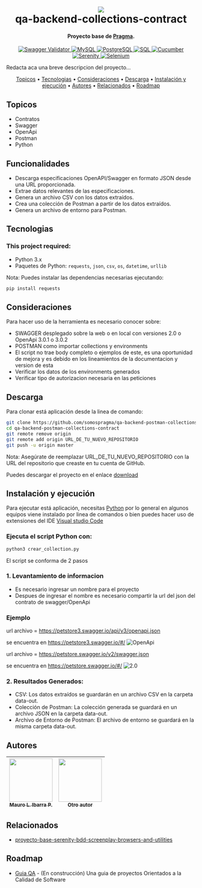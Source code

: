 <h1 align="center">
  <br>
  <a href="http://www.amitmerchant.com/electron-markdownify"><img src="https://f.hubspotusercontent20.net/hubfs/2829524/Copia%20de%20LOGOTIPO_original-2.png"></a>
  <br>
  qa-backend-collections-contract
  <br>
</h1>

<h4 align="center">Proyecto base de <a href="https://github.com/somospragma/qa-backend-postman-collections-contract" target="_blank">Pragma</a>.</h4>


<p align="center">
  <a href="https://swagger.io/docs/">
    <img alt="Swagger Validator" src="https://img.shields.io/swagger/valid/3.0.svg">

  </a>
  <a href="https://www.mysql.com/">
    <img src="https://img.shields.io/badge/Database-MySQL-blue.svg" alt="MySQL">
  </a>
  <a href="https://www.postgresql.org/">
    <img src="https://img.shields.io/badge/Database-PostgreSQL-blue.svg" alt="PostgreSQL">
  </a>
  <a href="https://www.w3schools.com/sql/">
    <img src="https://img.shields.io/badge/SQL-Fundamentals-lightgrey.svg" alt="SQL">
  </a>
  <a href="https://cucumber.io/">
    <img src="https://img.shields.io/badge/Cucumber-BDD-green.svg" alt="Cucumber">
  </a>
  <a href="https://serenity-bdd.info/">
    <img src="https://img.shields.io/badge/Serenity-Reporting-blueviolet.svg" alt="Serenity">
  </a>
  <a href="https://www.selenium.dev/">
    <img src="https://img.shields.io/badge/Selenium-Web_Testing-brightgreen.svg" alt="Selenium">
  </a>
</p>

Redacta aca una breve descripcion del proyecto...

<p align="center">
  <a href="#topicos">Topicos</a> •
  <a href="#tecnologias">Tecnologias</a> •
  <a href="#consideraciones">Consideraciones</a> •
  <a href="#descarga">Descarga</a> •
  <a href="#instalación-y-ejecución">Instalación y ejecución</a> •
  <a href="#autores">Autores</a> •
  <a href="#relacionados">Relacionados</a> •
  <a href="#roadmap">Roadmap</a>
</p>

## Topicos

* Contratos
* Swagger
* OpenApi
* Postman
* Python

## Funcionalidades

- Descarga especificaciones OpenAPI/Swagger en formato JSON desde una URL proporcionada.
- Extrae datos relevantes de las especificaciones.
- Genera un archivo CSV con los datos extraídos.
- Crea una colección de Postman a partir de los datos extraídos.
- Genera un archivo de entorno para Postman.


## Tecnologias
### This project required:
- Python 3.x
- Paquetes de Python: `requests`, `json`, `csv`, `os`, `datetime`, `urllib`

Nota: 
Puedes instalar las dependencias necesarias ejecutando:

```bash
pip install requests
```

## Consideraciones
Para hacer uso de la herramienta es necesario conocer sobre: 
- SWAGGER desplegado sobre la web o en local con versiones 2.0 o OpenApi 3.0.1 o 3.0.2
- POSTMAN como importar collections y environments
- El script no trae body completo o ejemplos de este, es una oportunidad de mejora y es debido en los lineamientos de la documentacion y version de esta
- Verificar los datos de los environments generados
- Verificar tipo de autorizacion necesaria en las peticiones


## Descarga
Para clonar está aplicación desde la linea de comando:

```bash
git clone https://github.com/somospragma/qa-backend-postman-collections-contract.git
cd qa-backend-postman-collections-contract
git remote remove origin
git remote add origin URL_DE_TU_NUEVO_REPOSITORIO
git push -u origin master
```
Nota: Asegúrate de reemplazar URL_DE_TU_NUEVO_REPOSITORIO con la URL del repositorio que creaste en tu cuenta de GitHub.

Puedes descargar el proyecto en el enlace [download](https://github.com/somospragma/qa-backend-postman-collections-contract) 

## Instalación y ejecución

Para ejecutar está aplicación, necesitas [Python](https://www.python.org/) por lo general en algunos equipos viene instalado por linea de comandos o bien puedes hacer uso de extensiones del IDE [Visual studio Code](https://code.visualstudio.com/) 


### Ejecuta el script Python con:
``` bash
python3 crear_collection.py
```
El script se conforma de 2 pasos

### 1. Levantamiento de informacion
- Es necesario ingresar un nombre para el proyecto
- Despues de ingresar el nombre es necesario compartir la url del json del contrato de swagger/OpenApi 

### Ejemplo

url archivo = https://petstore3.swagger.io/api/v3/openapi.json

se encuentra en https://petstore3.swagger.io/#/
![OpenApi](image.png)


url archivo = https://petstore.swagger.io/v2/swagger.json

se encuentra en https://petstore.swagger.io/#/
![2.0](image-1.png)


### 2. Resultados Generados:
- CSV: Los datos extraídos se guardarán en un archivo CSV en la carpeta data-out.
- Colección de Postman: La colección generada se guardará en un archivo JSON en la carpeta data-out.
- Archivo de Entorno de Postman: El archivo de entorno se guardará en la misma carpeta data-out.


## Autores


| [<img src="https://gitlab.com/uploads/-/system/user/avatar/13437423/avatar.png?width=400" width=115><br><sub>Mauro L. Ibarra P.</sub>](https://gitlab.com/mauro.ibarrap) <br/> | [<img src="https://secure.gravatar.com/avatar/23b2db02403d79ebd356e8e8356758ec?s=192&d=identicon" width=115><br><sub>Otro autor</sub>](https://gitlab.com/) | 
:------------------------------------------------------------------------------------------------------------------------------------------------------------------------------:|:---------------------------------------------------------------------------------------------------------------------------------------------------------------------------:|


## Relacionados

- [proyecto-base-serenity-bdd-screenplay-browsers-and-utilities](https://github.com/somospragma/qa-web-proyecto-base-serenity-bdd-screenplay-browsers-and-utilities)


## Roadmap

- [Guia QA](https://github.com/amitmerchant1990/pomolectron) - (En construcción) Una guia de proyectos Orientados a la Calidad de Software

